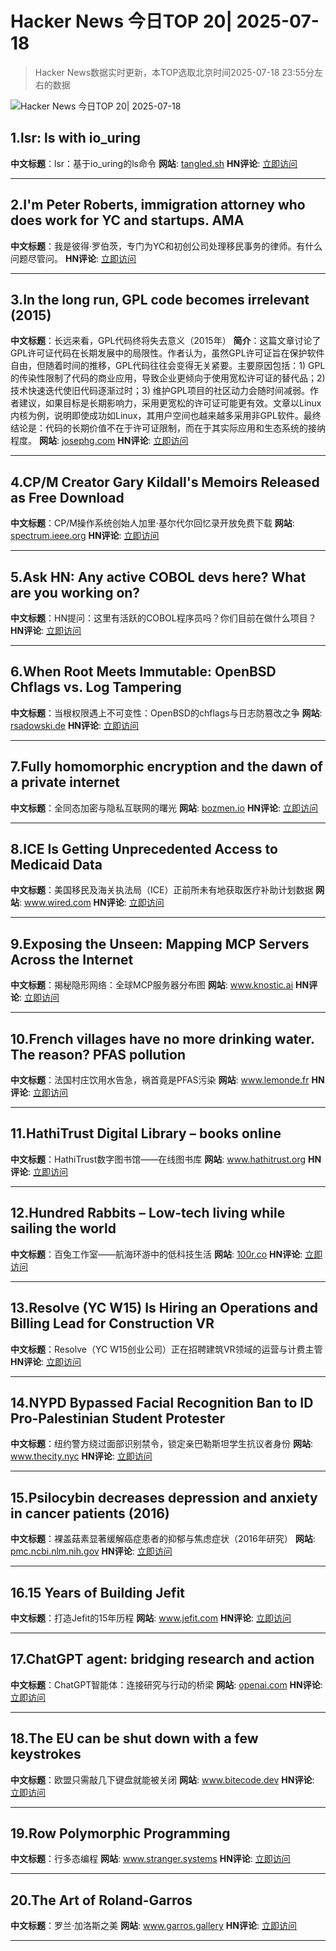 # Hacker News 今日TOP 20| 2025-07-18

> Hacker News数据实时更新，本TOP选取北京时间2025-07-18 23:55分左右的数据

![Hacker News 今日TOP 20| 2025-07-18](https://img.chuhaix.com/2024/0910_imageFile-1665440404179-628424718_1725901191.png)

## 1.lsr: ls with io_uring
**中文标题**：lsr：基于io_uring的ls命令
**网站**:  <a href='https://tangled.sh/@rockorager.dev/lsr' target='_blank' rel='nofollow'>tangled.sh</a>
**HN评论**:  <a href='https://news.ycombinator.com/item?id=44604050&utm_source=www.chuhaix.com' target='_blank' rel='nofollow'>立即访问</a>

---

## 2.I'm Peter Roberts, immigration attorney who does work for YC and startups. AMA
**中文标题**：我是彼得·罗伯茨，专门为YC和初创公司处理移民事务的律师。有什么问题尽管问。
**HN评论**:  <a href='https://news.ycombinator.com/item?id=44605213&utm_source=www.chuhaix.com' target='_blank' rel='nofollow'>立即访问</a>

---

## 3.In the long run, GPL code becomes irrelevant (2015)
**中文标题**：长远来看，GPL代码终将失去意义（2015年）
**简介**：这篇文章讨论了GPL许可证代码在长期发展中的局限性。作者认为，虽然GPL许可证旨在保护软件自由，但随着时间的推移，GPL代码往往会变得无关紧要。主要原因包括：1) GPL的传染性限制了代码的商业应用，导致企业更倾向于使用宽松许可证的替代品；2) 技术快速迭代使旧代码逐渐过时；3) 维护GPL项目的社区动力会随时间减弱。作者建议，如果目标是长期影响力，采用更宽松的许可证可能更有效。文章以Linux内核为例，说明即使成功如Linux，其用户空间也越来越多采用非GPL软件。最终结论是：代码的长期价值不在于许可证限制，而在于其实际应用和生态系统的接纳程度。
**网站**:  <a href='https://josephg.com/blog/in-the-long-run-gpl-code-becomes-irrelevant/' target='_blank' rel='nofollow'>josephg.com</a>
**HN评论**:  <a href='https://news.ycombinator.com/item?id=44605873&utm_source=www.chuhaix.com' target='_blank' rel='nofollow'>立即访问</a>

---

## 4.CP/M Creator Gary Kildall's Memoirs Released as Free Download
**中文标题**：CP/M操作系统创始人加里·基尔代尔回忆录开放免费下载
**网站**:  <a href='https://spectrum.ieee.org/cpm-creator-gary-kildalls-memoirs-released-as-free-download' target='_blank' rel='nofollow'>spectrum.ieee.org</a>
**HN评论**:  <a href='https://news.ycombinator.com/item?id=44603066&utm_source=www.chuhaix.com' target='_blank' rel='nofollow'>立即访问</a>

---

## 5.Ask HN: Any active COBOL devs here? What are you working on?
**中文标题**：HN提问：这里有活跃的COBOL程序员吗？你们目前在做什么项目？
**HN评论**:  <a href='https://news.ycombinator.com/item?id=44604257&utm_source=www.chuhaix.com' target='_blank' rel='nofollow'>立即访问</a>

---

## 6.When Root Meets Immutable: OpenBSD Chflags vs. Log Tampering
**中文标题**：当根权限遇上不可变性：OpenBSD的chflags与日志防篡改之争
**网站**:  <a href='https://rsadowski.de/posts/2025/openbsd-immutable-system-logs/' target='_blank' rel='nofollow'>rsadowski.de</a>
**HN评论**:  <a href='https://news.ycombinator.com/item?id=44602532&utm_source=www.chuhaix.com' target='_blank' rel='nofollow'>立即访问</a>

---

## 7.Fully homomorphic encryption and the dawn of a private internet
**中文标题**：全同态加密与隐私互联网的曙光
**网站**:  <a href='https://bozmen.io/fhe' target='_blank' rel='nofollow'>bozmen.io</a>
**HN评论**:  <a href='https://news.ycombinator.com/item?id=44601023&utm_source=www.chuhaix.com' target='_blank' rel='nofollow'>立即访问</a>

---

## 8.ICE Is Getting Unprecedented Access to Medicaid Data
**中文标题**：美国移民及海关执法局（ICE）正前所未有地获取医疗补助计划数据
**网站**:  <a href='https://www.wired.com/story/ice-access-medicaid-data/' target='_blank' rel='nofollow'>www.wired.com</a>
**HN评论**:  <a href='https://news.ycombinator.com/item?id=44605618&utm_source=www.chuhaix.com' target='_blank' rel='nofollow'>立即访问</a>

---

## 9.Exposing the Unseen: Mapping MCP Servers Across the Internet
**中文标题**：揭秘隐形网络：全球MCP服务器分布图
**网站**:  <a href='https://www.knostic.ai/blog/mapping-mcp-servers-study' target='_blank' rel='nofollow'>www.knostic.ai</a>
**HN评论**:  <a href='https://news.ycombinator.com/item?id=44604453&utm_source=www.chuhaix.com' target='_blank' rel='nofollow'>立即访问</a>

---

## 10.French villages have no more drinking water. The reason? PFAS pollution
**中文标题**：法国村庄饮用水告急，祸首竟是PFAS污染
**网站**:  <a href='https://www.lemonde.fr/en/environment/article/2025/07/18/these-french-villages-have-no-more-drinking-water-the-reason-pfas-pollution_6743479_114.html' target='_blank' rel='nofollow'>www.lemonde.fr</a>
**HN评论**:  <a href='https://news.ycombinator.com/item?id=44604827&utm_source=www.chuhaix.com' target='_blank' rel='nofollow'>立即访问</a>

---

## 11.HathiTrust Digital Library – books online
**中文标题**：HathiTrust数字图书馆——在线图书库
**网站**:  <a href='https://www.hathitrust.org/' target='_blank' rel='nofollow'>www.hathitrust.org</a>
**HN评论**:  <a href='https://news.ycombinator.com/item?id=44571549&utm_source=www.chuhaix.com' target='_blank' rel='nofollow'>立即访问</a>

---

## 12.Hundred Rabbits – Low-tech living while sailing the world
**中文标题**：百兔工作室——航海环游中的低科技生活
**网站**:  <a href='https://100r.co/site/home.html' target='_blank' rel='nofollow'>100r.co</a>
**HN评论**:  <a href='https://news.ycombinator.com/item?id=44561516&utm_source=www.chuhaix.com' target='_blank' rel='nofollow'>立即访问</a>

---

## 13.Resolve (YC W15) Is Hiring an Operations and Billing Lead for Construction VR
**中文标题**：Resolve（YC W15创业公司）正在招聘建筑VR领域的运营与计费主管
**HN评论**:  <a href='https://news.ycombinator.com/item?id=44603739&utm_source=www.chuhaix.com' target='_blank' rel='nofollow'>立即访问</a>

---

## 14.NYPD Bypassed Facial Recognition Ban to ID Pro-Palestinian Student Protester
**中文标题**：纽约警方绕过面部识别禁令，锁定亲巴勒斯坦学生抗议者身份
**网站**:  <a href='https://www.thecity.nyc/2025/07/18/nypd-fdny-clearview-ai-ban-columbia-palestinian-protest/' target='_blank' rel='nofollow'>www.thecity.nyc</a>
**HN评论**:  <a href='https://news.ycombinator.com/item?id=44604328&utm_source=www.chuhaix.com' target='_blank' rel='nofollow'>立即访问</a>

---

## 15.Psilocybin decreases depression and anxiety in cancer patients (2016)
**中文标题**：裸盖菇素显著缓解癌症患者的抑郁与焦虑症状（2016年研究）
**网站**:  <a href='https://pmc.ncbi.nlm.nih.gov/articles/PMC5367557/' target='_blank' rel='nofollow'>pmc.ncbi.nlm.nih.gov</a>
**HN评论**:  <a href='https://news.ycombinator.com/item?id=44603267&utm_source=www.chuhaix.com' target='_blank' rel='nofollow'>立即访问</a>

---

## 16.15 Years of Building Jefit
**中文标题**：打造Jefit的15年历程
**网站**:  <a href='https://www.jefit.com/our-story' target='_blank' rel='nofollow'>www.jefit.com</a>
**HN评论**:  <a href='https://news.ycombinator.com/item?id=44568761&utm_source=www.chuhaix.com' target='_blank' rel='nofollow'>立即访问</a>

---

## 17.ChatGPT agent: bridging research and action
**中文标题**：ChatGPT智能体：连接研究与行动的桥梁
**网站**:  <a href='https://openai.com/index/introducing-chatgpt-agent/' target='_blank' rel='nofollow'>openai.com</a>
**HN评论**:  <a href='https://news.ycombinator.com/item?id=44595492&utm_source=www.chuhaix.com' target='_blank' rel='nofollow'>立即访问</a>

---

## 18.The EU can be shut down with a few keystrokes
**中文标题**：欧盟只需敲几下键盘就能被关闭
**网站**:  <a href='https://www.bitecode.dev/p/the-eu-can-be-shut-down-with-a-few' target='_blank' rel='nofollow'>www.bitecode.dev</a>
**HN评论**:  <a href='https://news.ycombinator.com/item?id=44605171&utm_source=www.chuhaix.com' target='_blank' rel='nofollow'>立即访问</a>

---

## 19.Row Polymorphic Programming
**中文标题**：行多态编程
**网站**:  <a href='https://www.stranger.systems/posts/by-slug/row-polymorphic-programming.html' target='_blank' rel='nofollow'>www.stranger.systems</a>
**HN评论**:  <a href='https://news.ycombinator.com/item?id=44563867&utm_source=www.chuhaix.com' target='_blank' rel='nofollow'>立即访问</a>

---

## 20.The Art of Roland-Garros
**中文标题**：罗兰·加洛斯之美
**网站**:  <a href='https://www.garros.gallery/' target='_blank' rel='nofollow'>www.garros.gallery</a>
**HN评论**:  <a href='https://news.ycombinator.com/item?id=44566510&utm_source=www.chuhaix.com' target='_blank' rel='nofollow'>立即访问</a>

---

